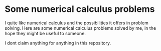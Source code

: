 # Some numerical calculus problems
I quite like numerical calculus and the possibilities it offers in problem solving. Here are some numerical calculus problems solved by me, in the hope they might be useful to someone.

I dont claim anything for anything in this repository.